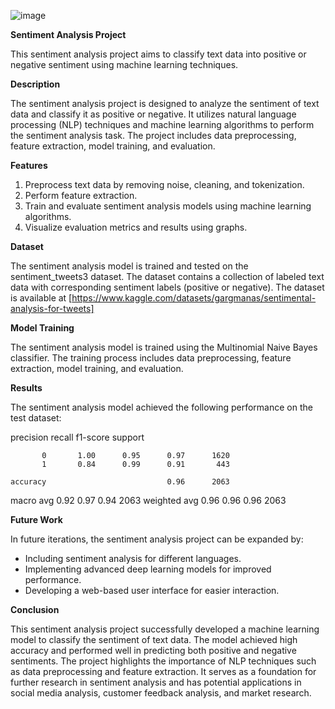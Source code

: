 ![image](https://github.com/anwesapal/Sentiment-Analysis/assets/125749544/6ebfacbe-8956-41e6-bfbf-aff972c48e53)

**Sentiment Analysis Project**

This sentiment analysis project aims to classify text data into positive or negative sentiment using machine learning techniques.

**Description**

The sentiment analysis project is designed to analyze the sentiment of text data and classify it as positive or negative. It utilizes natural language processing (NLP) techniques and machine learning algorithms to perform the sentiment analysis task. The project includes data preprocessing, feature extraction, model training, and evaluation.

**Features**

1. Preprocess text data by removing noise, cleaning, and tokenization.
2. Perform feature extraction.
3. Train and evaluate sentiment analysis models using machine learning algorithms.
4. Visualize evaluation metrics and results using graphs.

**Dataset**

The sentiment analysis model is trained and tested on the sentiment_tweets3 dataset. The dataset contains a collection of labeled text data with corresponding sentiment labels (positive or negative). The dataset is available at [https://www.kaggle.com/datasets/gargmanas/sentimental-analysis-for-tweets] 

**Model Training**

The sentiment analysis model is trained using the Multinomial Naive Bayes classifier. The training process includes data preprocessing, feature extraction, model training, and evaluation. 


**Results**

The sentiment analysis model achieved the following performance on the test dataset:

precision    recall  f1-score   support

           0       1.00      0.95      0.97      1620
           1       0.84      0.99      0.91       443

    accuracy                           0.96      2063
   macro avg       0.92      0.97      0.94      2063
weighted avg       0.96      0.96      0.96      2063

**Future Work**

In future iterations, the sentiment analysis project can be expanded by:

* Including sentiment analysis for different languages.
* Implementing advanced deep learning models for improved performance.
* Developing a web-based user interface for easier interaction.

**Conclusion**

This sentiment analysis project successfully developed a machine learning model to classify the sentiment of text data. The model achieved high accuracy and performed well in predicting both positive and negative sentiments. The project highlights the importance of NLP techniques such as data preprocessing and feature extraction. It serves as a foundation for further research in sentiment analysis and has potential applications in social media analysis, customer feedback analysis, and market research.
